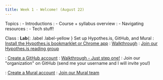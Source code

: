 ```yaml
---
title: Week 1 - Welcome! (August 22)
---
```


Topics
: - Introductions
: - Course + syllabus overview
: - Navigating resources
: - Tech stuff!

Class
: **Lab**{: .label .label-yellow } Set up Hypothes.is, GitHub, and Mural
: [Install the Hypothes.is bookmarklet or Chrome app](https://web.hypothes.is/)
  : [Walkthrough](https://craftingdh.netlify.app/tutorials/hypothesis/)
: [Join our Hypothes.is reading group](https://hypothes.is/groups/WpyDko1Q/digital-history-fall-22)

: [Create a GitHub account](https://github.com/)
  : [Walkthrough - Just step one!](https://craftingdh.netlify.app/tutorials/github/)
: Join our "organization" on GitHub (send me your username and I will invite you!)

: [Create a Mural account](https://mural.co/)
: [Join our Mural team](https://app.mural.co/invitation/team/digitalhistoryfall20226051?code=666b2ff38ba748f8a210e6ea152c5ad7&sender=uf8efadd416870c5b91552745)
